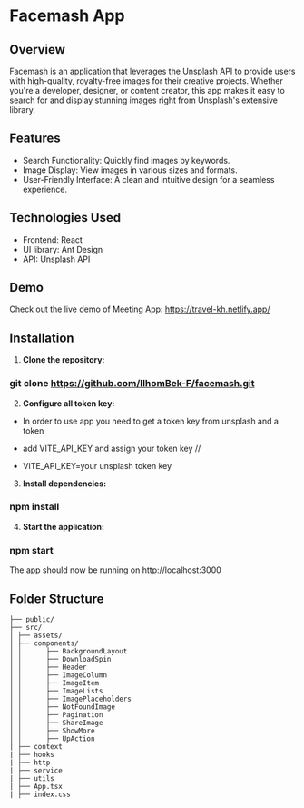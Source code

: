 # Facemash App

## Overview

Facemash is an application that leverages the Unsplash API to provide users with high-quality, royalty-free images for their creative projects. Whether you're a developer, designer, or content creator, this app makes it easy to search for and display stunning images right from Unsplash's extensive library.

## Features

* Search Functionality: Quickly find images by keywords.
* Image Display: View images in various sizes and formats.
* User-Friendly Interface: A clean and intuitive design for a seamless experience.

## Technologies Used

* Frontend: React
* UI library: Ant Design
* API: Unsplash API

## Demo

Check out the live demo of Meeting App: https://travel-kh.netlify.app/

## Installation

1.  **Clone the repository:**

### git clone https://github.com/IlhomBek-F/facemash.git

2.  **Configure all token key:**
 * In order to use app you need to get a token key from unsplash and a token

 * add VITE_API_KEY and assign your token key // 

 * VITE_API_KEY=your unsplash token key
 
3.  **Install dependencies:**

### npm install

4.  **Start the application:**

### npm start

The app should now be running on http://localhost:3000

## Folder Structure

```
├── public/
├── src/
│ ├── assets/
│ ├── components/
│ │      ├── BackgroundLayout
│ │      ├── DownloadSpin
│ │      ├── Header
│ │      ├── ImageColumn
│ │      ├── ImageItem
│ │      ├── ImageLists
│ │      ├── ImagePlaceholders
│ │      ├── NotFoundImage
│ │      ├── Pagination
│ │      ├── ShareImage
│ │      ├── ShowMore
│ │      ├── UpAction
| ├── context
| ├── hooks
| ├── http
| ├── service
| ├── utils
| ├── App.tsx
| ├── index.css
```